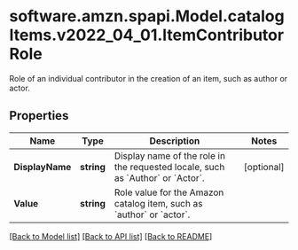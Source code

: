 # software.amzn.spapi.Model.catalogItems.v2022_04_01.ItemContributorRole
Role of an individual contributor in the creation of an item, such as author or actor.

## Properties

Name | Type | Description | Notes
------------ | ------------- | ------------- | -------------
**DisplayName** | **string** | Display name of the role in the requested locale, such as &#x60;Author&#x60; or &#x60;Actor&#x60;. | [optional] 
**Value** | **string** | Role value for the Amazon catalog item, such as &#x60;author&#x60; or &#x60;actor&#x60;. | 

[[Back to Model list]](../README.md#documentation-for-models) [[Back to API list]](../README.md#documentation-for-api-endpoints) [[Back to README]](../README.md)

